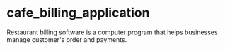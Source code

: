 # cafe_billing_application
Restaurant billing software is a computer program that helps businesses manage customer's order and payments.
